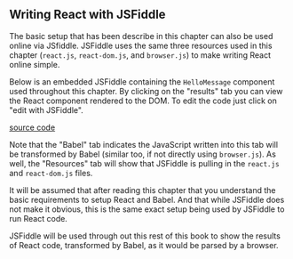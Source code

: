 ## Writing React with JSFiddle

The basic setup that has been describe in this chapter can also be used online via JSfiddle. JSFiddle uses the same three resources used in this chapter (`react.js`, `react-dom.js`, and `browser.js`) to make writing React online  simple.

Below is an embedded JSFiddle containing the `HelloMessage` component used throughout this chapter. By clicking on the "results" tab you can view the React component rendered to the DOM. To edit the code just click on "edit with JSFiddle".

[source code](https://jsfiddle.net/bvpe4j39/)

Note that the "Babel" tab indicates the JavaScript written into this tab will be transformed by Babel (similar too, if not directly using `browser.js`). As well, the "Resources" tab will show that JSFiddle is pulling in the `react.js` and `react-dom.js` files.

It will be assumed that after reading this chapter that you understand the basic requirements to setup React and Babel. And that while JSFiddle does not make it obvious, this is the same exact setup being used by JSFiddle to run React code.

JSFiddle will be used through out this rest of this book to show the results of React code, transformed by Babel, as it would be parsed by a browser.